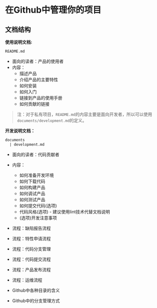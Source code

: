 # 在Github中管理你的项目

## 文档结构

**使用说明文档:**

```txt
README.md
```

- 面向的读者：产品的使用者
- 内容：
	- 描述产品
	- 介绍产品的主要特性
	- 如何安装
	- 如何入门
	- 链接到产品的使用手册
	- 如何贡献的链接
> 注：对于私有项目，`README.md`的内容主要是面向开发者，所以可以使用`documents/development.md`的定义。

**开发说明文档：**
```txt
documents
  | development.md
```

- 面向的读者：代码贡献者
- 内容：
  - 如何准备开发环境
  - 如何下载代码
  - 如何构建产品
  - 如何调试产品
  - 如何测试产品
  - 如何提交代码(选项)
  - 代码风格(选项)
		- 建议使用lint技术代替文档说明
  - (选项)开发注意事项

- 流程：缺陷报告流程
- 流程：特性申请流程
- 流程：代码分支管理
- 流程：代码提交流程
- 流程：产品发布流程
- 流程：运维流程
- Github中各种目录的含义
- Github中的分支管理方式
